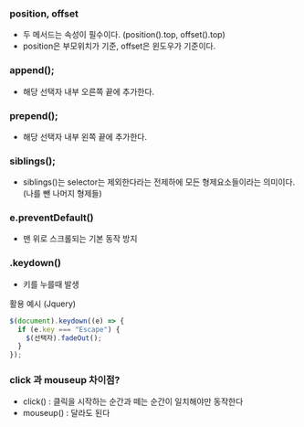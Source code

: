 ### position, offset

- 두 메서드는 속성이 필수이다. (position().top, offset().top)
- position은 부모위치가 기준, offset은 윈도우가 기준이다.

### append();

- 해당 선택자 내부 오른쪽 끝에 추가한다.

### prepend();

- 해당 선택자 내부 왼쪽 끝에 추가한다.

### siblings();

- siblings()는 selector는 제외한다라는 전제하에 모든 형제요소들이라는 의미이다. (나를 뺀 나머지 형제들)

### e.preventDefault()

- 맨 위로 스크롤되는 기본 동작 방지

### .keydown()

- 키를 누를때 발생

활용 예시 (Jquery)

```js
$(document).keydown((e) => {
  if (e.key === "Escape") {
    $(선택자).fadeOut();
  }
});
```

### click 과 mouseup 차이점?

- click() : 클릭을 시작하는 순간과 떼는 순간이 일치해야만 동작한다
- mouseup() : 달라도 된다
